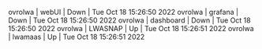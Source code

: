 ovrolwa | webUI | Down | Tue Oct 18 15:26:50 2022
ovrolwa | grafana | Down | Tue Oct 18 15:26:50 2022
ovrolwa | dashboard | Down | Tue Oct 18 15:26:50 2022
ovrolwa | LWASNAP | Up | Tue Oct 18 15:26:51 2022
ovrolwa | lwamaas | Up | Tue Oct 18 15:26:51 2022
